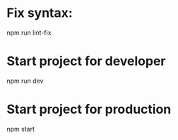 # Fix syntax:
npm run lint-fix
# Start project for developer
npm run dev
# Start project for production
npm start
